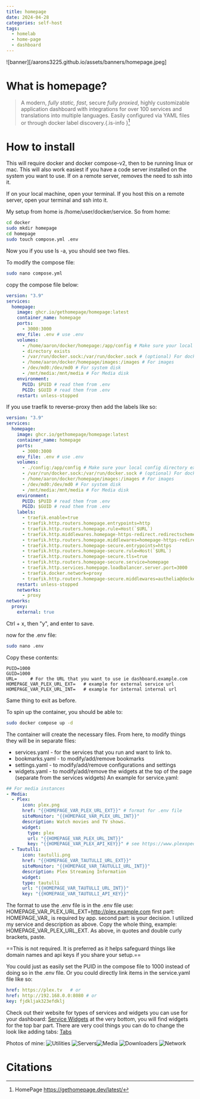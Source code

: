 ```yaml
---
title: homepage
date: 2024-04-28
categories: self-host
tags:
  - homelab
  - home-page
  - dashboard
---
```

![banner][/aarons3225.github.io/assets/banners/homepage.jpeg]
# What is homepage?
>A modern, _fully static, fast_, secure _fully proxied_, highly customizable application dashboard with integrations for over 100 services and translations into multiple languages. Easily configured via YAML files or through docker label discovery.{.is-info }[^1]

# How to install

This will require docker and docker compose-v2, then to be running linux or mac. This will also work easiest if you have a code server installed on the system you want to use. If on a remote server, removes the need to ssh into it.

If on your local machine, open your terminal. If you host this on a remote server, open your terminal and ssh into it.

My setup from home is /home/user/docker/service. So from home:

```sh
cd docker
sudo mkdir homepage
cd homepage
sudo touch compose.yml .env
```

Now you if you use ls -a, you should see two files. 

To modify the compose file:
```sh
sudo nano compose.yml
```
copy the compose file below:
```yaml
version: "3.9"
services:
  homepage:
    image: ghcr.io/gethomepage/homepage:latest
    container_name: homepage
    ports:
      - 3000:3000
    env_file: .env # use .env
    volumes:
      - /home/aaron/docker/homepage:/app/config # Make sure your local config
      - directory exists
      - /var/run/docker.sock:/var/run/docker.sock # (optional) For docker integrations, see alternative methods
      - /home/aaron/docker/homepage/images:/images # For images
      - /dev/md0:/dev/md0 # For system disk
      - /mnt/media:/mnt/media # For Media disk
    environment:
      PUID: $PUID # read them from .env
      PGID: $GUID # read them from .env
    restart: unless-stopped
```
If you use traefik to reverse-proxy then add the labels like so:
```yaml
version: "3.9"
services:
  homepage:
    image: ghcr.io/gethomepage/homepage:latest
    container_name: homepage
    ports:
      - 3000:3000
    env_file: .env # use .env
    volumes:
      - ./config:/app/config # Make sure your local config directory exists
      - /var/run/docker.sock:/var/run/docker.sock # (optional) For docker integrations, see alternative methods
      - /home/aaron/docker/homepage/images:/images # For images
      - /dev/md0:/dev/md0 # For system disk
      - /mnt/media:/mnt/media # For Media disk
    environment:
      PUID: $PUID # read them from .env
      PGID: $GUID # read them from .env
    labels:
	  - traefik.enable=true
	  - traefik.http.routers.homepage.entrypoints=http
	  - traefik.http.routers.homepage.rule=Host(`$URL`)
	  - traefik.http.middlewares.homepage-https-redirect.redirectscheme.scheme=https
	  - traefik.http.routers.homepage.middlewares=homepage-https-redirect
	  - traefik.http.routers.homepage-secure.entrypoints=https
	  - traefik.http.routers.homepage-secure.rule=Host(`$URL`)
	  - traefik.http.routers.homepage-secure.tls=true
	  - traefik.http.routers.homepage-secure.service=homepage
	  - traefik.http.services.homepage.loadbalancer.server.port=3000
	  - traefik.docker.network=proxy
	  - traefik.http.routers.homepage-secure.middlewares=authelia@docker # for authelia authentication
    restart: unless-stopped
	networks:
	  - proxy
networks:
  proxy:
    external: true
```
Ctrl + x, then "y", and enter to save.

now for the .env file:
```sh
sudo nano .env
```
Copy these contents:
```.env
PUID=1000
GUID=1000
URL=     # For the URL that you want to use ie dashboard.example.com
HOMEPAGE_VAR_PLEX_URL_EXT=   # example for external service url
HOMEPAGE_VAR_PLEX_URL_INT=   # example for internal internal url
```
Same thing to exit as before.

To spin up the container, you should be able to:
```sh
sudo docker compose up -d
```

The container will create the necessary files. From here, to modify things they will be in separate files: 
- services.yaml - for the services that you run and want to link to.
- bookmarks.yaml - to modify/add/remove bookmarks
- settings.yaml - to modify/add/remove configurations and settings
- widgets.yaml - to modify/add/remove the widgets at the top of the page (separate from the services widgets)
An example for service.yaml:
```yaml
## For media instances
- Media:
  - Plex:
      icon: plex.png
	  href: "{{HOMEPAGE_VAR_PLEX_URL_EXT}}" # format for .env file
	  siteMonitor: "{{HOMEPAGE_VAR_PLEX_URL_INT}}"
	  description: Watch movies and TV shows.
	  widget:
		type: plex
		url: "{{HOMEPAGE_VAR_PLEX_URL_INT}}"
		key: "{{HOMEPAGE_VAR_PLEX_API_KEY}}" # see https://www.plexopedia.com/plex-media-server/general/plex-token/
  - Tautulli:
	  icon: tautulli.png
	  href: "{{HOMEPAGE_VAR_TAUTULLI_URL_EXT}}"
	  siteMonitor: "{{HOMEPAGE_VAR_TAUTULLI_URL_INT}}"
	  description: Plex Streaming Information
	  widget:
	  type: tautulli
	  url: "{{HOMEPAGE_VAR_TAUTULLI_URL_INT}}"
	  key: "{{HOMEPAGE_VAR_TAUTULLI_API_KEY}}"
```
The format to use the .env file is in the .env file use:
HOMEPAGE_VAR_PLEX_URL_EXT=http://plex.example.com
first part: HOMEPAGE_VAR_ is required by app.
second part: is your decision. I utilized my service and description as above.
Copy the whole thing, example: HOMEPAGE_VAR_PLEX_URL_EXT.
As above, in quotes and double curly brackets, paste. 

==This is not required. It is preferred as it helps safeguard things like domain names and api keys if you share your setup.==

You could just as easily set the PUID in the compose file to 1000 instead of doing so in the .env file. Or you could directly link items in the service.yaml file like so:
```yaml
href: https://plex.tv   # or
href: http://192.168.0.0:8080 # or
key: fjdkljak323efdklj
```

Check out their website for types of services and widgets you can use for your dashboard:
[Service Widgets](https://gethomepage.dev/latest/widgets/)
at the very bottom, you will find widgets for the top bar part. There are very cool things you can do to change the look like adding tabs:
[Tabs](https://gethomepage.dev/latest/configs/settings/#tabs)

Photos of mine:
![Utilities](/aarons3225.github.io/assets/img/homepage/homepage_utilities.png)
![Servers](aarons3225.github.io/assets/img/homepage/homepage_servers.png)![Media](/aarons3225.github.io/assets/img/homepage/homepage_media.png)
![Downloaders](/aarons3225.github.io/assets/img/homepage/homepage_downloaders.png)
![Network](/aarons3225.github.io/assets/img/homepage/homepage_network.png)

# Citations

[^1]: HomePage
https://gethomepage.dev/latest/